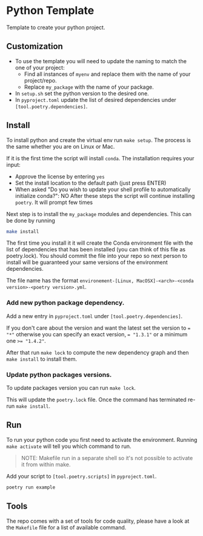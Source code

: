 # Python Template

Template to create your python project.

## Customization

* To use the template you will need to update the naming to match the one of your project:
  * Find all instances of `myenv` and replace them with the name of your project/repo.
  * Replace `my_package` with the name of your package.
* In `setup.sh` set the python version to the desired one.
* In `pyproject.toml` update the list of desired dependencies under `[tool.poetry.dependencies]`.

## Install

To install python and create the virtual env run `make setup`. The process is the same whether you are on Linux or Mac.

If it is the first time the script will install `conda`. The installation requires your input:
* Approve the license by entering `yes`
* Set the install location to the default path (just press ENTER)
* When asked "Do you wish to update your shell profile to automatically initialize conda?": NO
After these steps the script will continue installing `poetry`. It will prompt few times

Next step is to install the `my_package` modules and dependencies. This can be done by running
```bash
make install
```

The first time you install it it will create the Conda environment file with the list of dependencies that has been installed (you can think of this file as poetry.lock). You should commit the file into your repo so next person to install will be guaranteed your same versions of the environment dependencies.

The file name has the format `environement-[Linux, MacOSX]-<arch>-<conda version>-<poetry version>.yml`.


### Add new python package dependency.

Add a new entry in `pyproject.toml` under `[tool.poetry.dependencies]`.

If you don't care about the version and want the latest set the version to `= "*"` otherwise you can specify an exact version, `= "1.3.1"` or a minimum one `>= "1.4.2"`.

After that run `make lock` to compute the new dependency graph and then `make install` to install them.


### Update python packages versions.

To update packages version you can run `make lock`.

This will update the `poetry.lock` file. Once the command has terminated re-run `make install`.

## Run
To run your python code you first need to activate the environment. Running `make activate` will tell you which command to run.
> NOTE: Makefile run in a separate shell so it's not possible to activate it from within make.

Add your script to `[tool.poetry.scripts]` in `pyproject.toml`.
```bash
poetry run example
```

## Tools

The repo comes with a set of tools for code quality, please have a look at the `Makefile` file for a list of available command.
